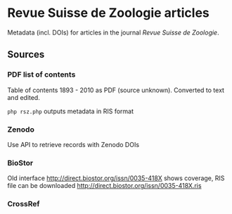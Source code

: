# Revue Suisse de Zoologie articles

Metadata (incl. DOIs) for articles in the journal *Revue Suisse de Zoologie*.

## Sources

### PDF list of contents

Table of contents 1893 - 2010 as PDF (source unknown). Converted to text and edited.

`php rsz.php` outputs metadata in RIS format

### Zenodo

Use API to retrieve records with Zenodo DOIs

### BioStor

Old interface http://direct.biostor.org/issn/0035-418X shows coverage, RIS file can be downloaded http://direct.biostor.org/issn/0035-418X.ris

### CrossRef

